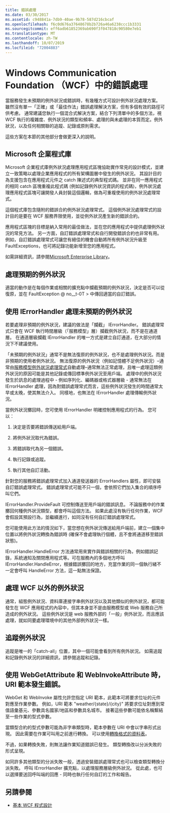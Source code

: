 ```yaml
---
title: 錯誤處理
ms.date: 03/30/2017
ms.assetid: c948841a-7db9-40ae-9b78-587d216cbcaf
ms.openlocfilehash: f6c0d676a37648678b2b726a46a6238ccc1b3331
ms.sourcegitcommit: eff6adb61852369ab690f3f047818c90580e7eb1
ms.translationtype: MT
ms.contentlocale: zh-TW
ms.lasthandoff: 10/07/2019
ms.locfileid: "72004883"
---
```

# <a name="error-handling-in-windows-communication-foundation-wcf"></a>Windows Communication Foundation （WCF）中的錯誤處理

當服務發生未預期的例外狀況或錯誤時，有幾種方式可設計例外狀況處理方案。 雖然沒有單一「正確」或「最佳作法」錯誤處理解決方案，但有多個有效的路徑可供考慮。 通常建議您執行一個混合式解決方案，結合下列清單中的多個方法，視 WCF 執行的複雜度、例外狀況的類型和頻率、處理的與未處理的本質而定。例外狀況，以及任何相關聯的追蹤、記錄或原則需求。

這些方案在本節的其他部分會做更深入的說明。

## <a name="the-microsoft-enterprise-library"></a>Microsoft 企業程式庫

Microsoft 企業程式庫例外狀況處理應用程式區塊協助實作常見的設計模式，並建立一致策略以處理企業應用程式的所有架構圖層中發生的例外狀況。 其設計目的為支援包含在應用程式元件之 catch 陳述式的典型程式碼。 並非在同一應用程式的相同 catch 區塊重複此程式碼 (例如記錄例外狀況資訊的程式碼)，例外狀況處理應用程式區塊可讓開發人員封裝這個邏輯，做為可重複使用的例外狀況處理常式。

這個程式庫包含隨附的錯誤合約例外狀況處理常式。 這個例外狀況處理常式的設計目的是要在 WCF 服務界限使用，並從例外狀況產生新的錯誤合約。

應用程式區塊的目標是納入常用的最佳做法，並在您的應用程式中提供處理例外狀況的常見方法。 另一方面，自訂錯誤處理常式和自行開發錯誤合約也非常有用。 例如，自訂錯誤處理常式可讓您有絕佳的機會自動將所有例外狀況升級至 FaultExceptions，也可將記錄功能新增至您的應用程式。

如需詳細資訊，請參閱[Microsoft Enterprise Library](https://docs.microsoft.com/previous-versions/msp-n-p/ff632023(v=pandp.10))。

## <a name="dealing-with-expected-exceptions"></a>處理預期的例外狀況

適當的動作是在每個作業或相關的擴充點中攔截預期的例外狀況，決定是否可以從復原，並在 FaultException @ no__t-0T > 中傳回適當的自訂錯誤。
  
## <a name="dealing-with-unexpected-exceptions-using-an-ierrorhandler"></a>使用 IErrorHandler 處理未預期的例外狀況

若要處理非預期的例外狀況，建議的做法是「攔截」 IErrorHandler。 錯誤處理常式只會在 WCF 執行時間層級（「服務模型」層）攔截例外狀況，而不是在通道層。 在通道層級攔截 IErrorHandler 的唯一方式是建立自訂通道，在大部分的情況下不建議使用。

「未預期的例外狀況」通常不是無法復原的例外狀況，也不是處理例外狀況。而是非預期的使用者例外狀況。 無法復原的例外狀況（例如記憶體不足例外狀況）–通常由[服務模型例外狀況處理常式](xref:System.ServiceModel.Dispatcher.ExceptionHandler)自動處理–通常無法正常處理，且唯一處理這類例外狀況的原因可能是其他記錄或傳回標準例外狀況至用戶端。 處理中的例外狀況發生於訊息的處理過程中 - 例如序列化、編碼器或格式器層級 - 通常無法在 IErrorHandler 處理，因為對錯誤處理常式而言，這些例外狀況發生的時間通常太早或太晚，使其無法介入。 同樣地，也無法在 IErrorHandler 處理傳輸例外狀況。

當例外狀況擲回時，您可使用 IErrorHandler 明確控制應用程式的行為。 您可以：  

1. 決定是否要將錯誤傳送給用戶端。

2. 將例外狀況取代為錯誤。

3. 將錯誤取代為另一個錯誤。

4. 執行記錄或追蹤。

5. 執行其他自訂活動。

針對您的服務將錯誤處理常式加入通道發送器的 ErrorHandlers 屬性，即可安裝自訂錯誤處理常式。  錯誤處理常式可能不只一個，會依照它們加入集合的順序呼叫它們。

IErrorHandler.ProvideFault 可控制傳送至用戶端的錯誤訊息。 不論服務中的作業擲回何種例外狀況類型，都會呼叫這個方法。 如果此處沒有執行任何作業，WCF 會假設其預設行為，並繼續進行，如同沒有任何自訂錯誤處理常式。

您可能使用此方法的情況如下，當您想在例外狀況傳送給用戶端前，建立一個集中位置以將例外狀況轉換為錯誤時 (確保不會處理執行個體，且不會將通道移至錯誤狀態)。

IErrorHandler.HandleError 方法通常用來實作與錯誤相關的行為，例如錯誤記錄，系統通知及關閉應用程式等。可在服務內的多個地方呼叫 IErrorHandler.HandleError，根據錯誤擲回的地方，充當作業的同一個執行緒不一定會呼叫 HandleError 方法，這一點無法保證。

## <a name="dealing-with-exceptions-outside-wcf"></a>處理 WCF 以外的例外狀況

通常，組態例外狀況、資料庫連接字串例外狀況以及其他類似的例外狀況，都可能發生在 WCF 應用程式的內容中，但其本身並不是由服務模型或 Web 服務自己所造成的例外狀況。 這些例外狀況是 web 服務外部的「一般」例外狀況，而且應該處理，就如同要處理環境中的其他外部例外狀況一樣。

## <a name="tracing-exceptions"></a>追蹤例外狀況

追蹤是唯一的「catch-all」位置，其中一個可能會看到所有例外狀況。 如需追蹤和記錄例外狀況的詳細資訊，請參閱追蹤和記錄。

## <a name="uri-template-errors-when-using-webgetattribute-and-webinvokeattribute"></a>使用 WebGetAttribute 和 WebInvokeAttribute 時，URI 範本發生錯誤。

WebGet 和 WebInvoke 屬性允許您指定 URI 範本，此範本可將要求位址的元件對應至作業參數。 例如，URI 範本 "weather/{state}/{city}" 將要求位址對應到常值語彙基元、參數具名國家/地區和參數具名城市。 接著這些參數可能依名稱繫結至一些作業的型式參數。

當類型合約的型式參數可能為非字串類型時，範本參數在 URI 中會以字串形式出現。 因此需要在作業可叫用之前進行轉換。 可以使用[轉換格式的資料表](wcf-web-http-programming-model-overview.md)。

不過，如果轉換失敗，則無法讓作業知道錯誤已發生。 類型轉換改以分派失敗的形式呈現。

如同許多其他類型的分派失敗一般，透過安裝錯誤處理常式也可以檢查類型轉換分派失敗。 呼叫 IErrorHandler 擴充點，以處理服務層級例外狀況。 從此處，也可以選擇要送回呼叫端的回應 - 同時也執行任何自訂的工作和報告。

## <a name="see-also"></a>另請參閱

- [基本 WCF 程式設計](../basic-wcf-programming.md)
